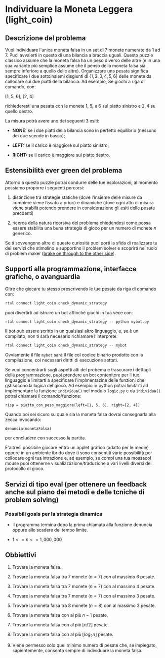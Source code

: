# Individuare la Moneta Leggera (light_coin)

## Descrizione del problema

Vuoi individuare l'unica moneta falsa in un set di $7$ monete numerate da $1$ ad $7$. Puoi avvalerti in questo di una bilancia a braccia uguali.
Questo puzzle classico assume che la moneta falsa ha un peso diverso delle altre (e in una sua variante più semplice assume che il penso della moneta falsa sia sempre inferiore a quello delle altre).
Organizzare una pesata significa specificare i due sottoinsiemi disgiunti di $\{1,2,3,4,5,6\}$ delle monete da collocare sui due piatti della bilancia. Ad esempio, Se giochi a riga di comando, con:

[1, 5, 6], [2, 4]

richiederesti una pesata con le monete $1$, $5$, e $6$ sul piatto sinistro e $2, 4$ su quello destro. 

La misura potrà avere uno dei seguenti 3 esiti:

- **NONE:** se i due piatti della bilancia sono in perfetto equilibrio (nessuno dei due scende in basso);

- **LEFT:** se il carico è maggiore sul piatto sinistro;

- **RIGHT:** se il carico è maggiore sul piatto destro.

## Estensibilità ever green del problema

Attorno a questo puzzle potrai condurre delle tue esplorazioni, al momento possiamo proporre i seguenti percorsi:

1. distinzione tra strategie statiche (dove l'insieme delle misure da compiere viene fissato a priori) e dinamiche (dove ogni atto di misura viene stabilit potendo prendere in considerazione gli esiti delle pesate precdenti)

2. ricerca della natura ricorsiva del problema chiedendosi come possa essere stabilita una buna strategia di gioco per un numero di monete $n$ generico.

Se ti sovvengono altre di queste curiosità puoi porti la sfida di realizzare tu dei servizi che stimolino e supportino il problem solver e scoprirti nel ruolo di problem maker ([brake on through to the other side](https://www.youtube.com/watch?v=-r679Hhs9Zs)). 

## Supporti alla programmazione, interfacce grafiche, o avanguardia

Oltre che giocare tu stesso prescrivendo le tue pesate da riga di comando con:

```bash
rtal connect light_coin check_dynamic_strategy
```

puoi divertirti ad istruire un bot affinchè giochi in tua vece con:

```bash
rtal connect light_coin check_dynamic_strategy -- python mybot.py
```

Il bot può essere scritto in un qualsiasi altro linguaggio, e, se è un compilato, non ti sarà necesario richiamare l'interprete:

```bash
rtal connect light_coin check_dynamic_strategy -- mybot
```

Ovviamente il file `mybot` sarà il file col codice binario prodotto con la compilazione, coi necessari diritti di esecuzione settati.  

Se vuoi concentrarti sugli aspetti alti del probema e trascurare i dettagli della programmazione, puoi prendere un bot contenitore per il tuo linguaggio e limitarti a specificare l'implmentazine delle funzioni che gstisocono la logica del gioco. Ad esempio in python potrai limitarti ad implementare la funzione `individua()` nel modulo `logic.py` e da `individua()` potrai chiamare il comando/funzione: 

```
risp = piatto_con_peso_maggiore(left=[1, 5, 6], right=[2, 4])
```

Quando poi sei sicuro su quale sia la moneta falsa dovrai consegnarla alla zecca invocando:
```
denuncia(monetaFalsa)
```
per concludere con successo la partita.

E'altresì possibile giocare entro un applet grafico (adatto per le medie) oppure in un ambiente ibrido dove ti sono consentiti varie possibilità per collocare ogni tua intrazione e, ad esempio, se compi una tua mossacol mouse puoi ottenerne visualizzazione/traduzione a vari livelli diversi del protocollo di gioco.

## Servizi di tipo eval (per ottenere un feedback anche sul piano dei metodi e delle tcniche di problem solving)


### Possibili goals per la strategia dinamica

- Il programma termina dopo la prima chiamata alla funzione denuncia oppure allo scadere del tempo limite.

- $1 <= n <= 1,000,000$

## Obbiettivi

1. Trovare la moneta falsa.

2. Trovare la moneta falsa tra 7 monete ($n = 7$) con al massimo 6 pesate.

3. Trovare la moneta falsa tra 7 monete ($n = 7$) con al massimo 4 pesate.

4. Trovare la moneta falsa tra 7 monete ($n = 7$) con al massimo 3 pesate.

5. Trovare la moneta falsa tra 8 monete ($n = 8$) con al massimo 3 pesate.

6. Trovare la moneta falsa con al più $n - 1$ pesate.

7. Trovare la moneta falsa con al più $\lfloor n/2 \rfloor$ pesate.

8. Trovare la moneta falsa con al più $\lfloor log_2 n \rfloor$ pesate.

9. Viene permesso solo quel minimo numero di pesate che, se impiegato, sapientemente, consenta sempre di individuare la moneta falsa.
